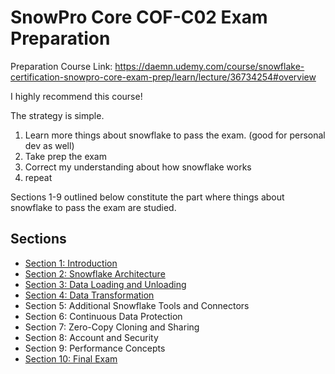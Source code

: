 # SnowPro Core COF-C02 Exam Preparation

Preparation Course Link: https://daemn.udemy.com/course/snowflake-certification-snowpro-core-exam-prep/learn/lecture/36734254#overview

I highly recommend this course!

The strategy is simple.

1. Learn more things about snowflake to pass the exam. (good for personal dev as well)
1. Take prep the exam
1. Correct my understanding about how snowflake works
1. repeat

Sections 1-9 outlined below constitute the part where things about snowflake to pass the exam are studied.

## Sections

* [Section 1: Introduction](Section01_Introduction/README.md)
* [Section 2: Snowflake Architecture](Section02_Snowflake_Architechture/README.md)
* [Section 3: Data Loading and Unloading](Section03_data_loading_uploading/README.md)
* [Section 4: Data Transformation](Section04_data_transformation/README.md)
* Section 5: Additional Snowflake Tools and Connectors
* Section 6: Continuous Data Protection
* Section 7: Zero-Copy Cloning and Sharing
* Section 8: Account and Security
* Section 9: Performance Concepts
* [Section 10: Final Exam](Section10_Final_exam/README.md)

